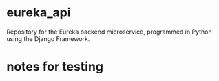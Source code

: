 # eureka_api
Repository for the Eureka backend microservice, programmed in Python using the Django Framework.


# notes for testing
